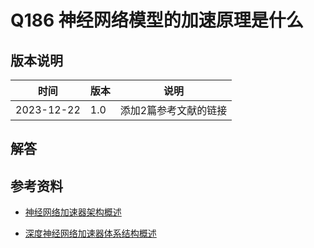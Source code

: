 # Q186 神经网络模型的加速原理是什么

## 版本说明

| 时间 | 版本 | 说明 |
| ---- | ---- | ---- |
| 2023-12-22 | 1.0 | 添加2篇参考文献的链接 |

## 解答

## 参考资料

- [神经网络加速器架构概述][1]
- [深度神经网络加速器体系结构概述][2]

  [1]: https://www.sciengine.com/SSI/article;JSESSIONID=48bd889f-2952-4623-8d60-bcf04561b5f8?doi=10.1360/SSI-2021-0409&scroll=
  [2]: https://www.engineering.org.cn/ch/10.1016/j.eng.2020.01.007
